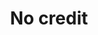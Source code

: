 ---
# head
title: 'No credit'
description: 'Car financing without credit history'

# site
social: {
  facebookUrl: 'https://www.facebook.com/someurl',
  twitterUrl: 'https://www.twitter.com/someUrl',
  youtubeUrl: 'https://www.youtube.com/someUrl',
  instagramUrl: 'https://www.instagram.com/someUrl',
  linkedInUrl: 'https://www.linkedIn.com/someUrl',
}

# disclaimer
disclaimer: {
  logo: '../imag/logo-footer.svg',
  madeBy: 'Automotive dealer website by 3-2-1 Ignition',
  copyright: '2018-2019  3-2-1 Ignition, LCC'
}

# footer
footer: {
  address: '92 35 Granville St,Fairfield, CT 06824',
  phone: '839-123-111',
  email: 'info@dealership.com',
  menuItems: [
    { text: 'Home', url: '/' },
    { text: 'Find a car', url: '/search' },
    { text: 'Get pre-approval', url: 'pre-approval' },
    { text: 'Sell your car', url: 'sell-car' },
    { text: 'Services', url: '#' },
    { text: 'Terms &amp; conditions', url: '#' },
  ],
}

# header
header: {
  #assets
  logoUrl: '../imag/snl-logo.png',
  brandUrl: '',
  # mobile buttons
  mobileButtons: [
    { text: 'SALES', url: '/sell-car' },
    { text: 'SERVICES', url: '#' },
    { text: 'DIRECTION', url: '#' },
  ],
  # top-bar
  address: '101 SW Grady Way, Renton, WA 98057',
  phone: '839-123-111',
  schedule: 'Open today! 8:00 AM - 6:00 PM',
  # menu items
  menuItems: [
    { text: 'Find your next car', url: '#!', subItems: [
        { text: 'All inventory', url: '/search'},
        { text: 'All new', url: '#', subItems: [
            { text: 'All inventory', url: '/search'},
            { text: 'By body type', url: '/bodytype-search'},
        ]},
        { text: 'All Pre-owned', url: '#', subItems: [
          { text: 'All inventory', url: '/search'},
          { text: 'By body type', url: '/bodytype-search'},
          { text: 'Under $15,000', url: '#'},
        ]},
        { text: 'Commercial', url: '#'},
    ]},
    { text: 'Finance your car', url: '#', selected: true, subItems: [
      { text: 'Get pre-approved', url: '/pre-approved'},
      { text: 'Car loan calculator', url: '/calculator'},
    ]},
    { text: 'Sell your car', url: '#', subItems: [
      { text: 'We''ll buy your car', url: '/sell-car'},
      { text: 'Get trade-in value', url: '/prepare'},
    ]}, 
  ],
  # search input
  searchPlaceholder: 'Find your next car',
}

# get-in-touch
getInTouch: {
  title: 'Get in touch',
  address: '92 35 Grandville St, Fairfield, CT 06824',
  phone: '839-123-111',
  email: 'service@dealership.com',
  servicesPhone: '839-123-111',
  servicesEmail: 'service@dealership.com',
  openingWeekDays: '10:00 - 22:00',
  openingSaturdays: '09:00 - 23:00',
  openingSundays: '10:00 - 22:00'
}

#footer
footerContact: {
  mobileElements: [
    { name: 'Car payment calculator', url: '/calculator' },
    { name: 'Find a car', url: '/search' },
    { name: 'Get pre-approved', url: '/pre-approved' },
    { name: 'Sell your car', url: '/sell-car' },
    { name: 'Terms & conditions', url: '#!' },
  ],
  rowOne: {
    title: 'Links',
    elements: [
      { name: 'Home', link: '/' },
      { name: 'Sell your car', link: '/sell-car' },
      { name: 'Find a car', link: '/search' },
      { name: 'Services', link: '#!' },
      { name: 'Get pre-approval', link: '/pre-approved' },
      { name: 'Terms & Conditions', link: '#!' }
    ]
  },
  rowTwo: {
    title: 'Contacts',
    phone: '839-923-111',
    email: 'info@dealership.com',
    location: '920 S.W. Grady Way, Renton, WA, 98057',
    mapsUrl: 'https://goo.gl/maps/9p6DrwbY29k'
  },
  rowThree: {
    title: 'Stay Updated',
    inputPlaceholder: 'Your email address',
  }
}

firstSection: {
  img: '../imag/office-bg.png',
  title: 'No credit'
}

content: {
  img: '../imag/no_credit.svg',
  title: 'Need to buy a car but have no credit history',
  firstText: 'If you are in need of a vehicle, but have no credit history, it might seem impossible to qualify for auto financing. Perhaps you’ve never borrowed money before, had a loan in your name or owned a credit card? Maybe you are a student or new to the states and haven’t established a credit history yet?',
  secondText: 'Either way, getting approved for an auto loan with no credit is doable. All you need is guidance from the lending experts that can help. If you live in the Northwest, Sound National Lending can give you the guidance you need.',
  thirdText: 'To see how much you are approved for, all you need to do is complete our online auto loan application form, which takes just minutes to fill out. Once received, one of our in-house Finance Specialists will contact you. During this time, they will discuss your automotive wants and needs, and find the lowest possible interest rate for a vehicle based on your income.',
  fourthText: 'To apply today, please click here or contact us toll-free at 1-877-468-5133 for more information.',
  buttonText: 'Get pre-approved',
  linkItems: [
    { text: 'Cars under $15,000', url: '#!' },
    { text: 'Trade in your car', url: '/prepare' },
    { text: 'Shop all cars', url: '/search' },
    { text: 'Car payment calculator', url: '/calculator' },
  ]
}

layout: no-credit

---